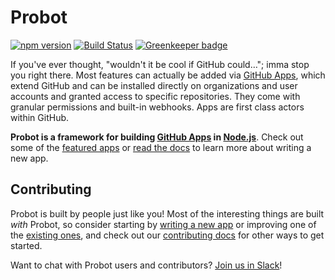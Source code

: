 # Probot

[![npm version](https://img.shields.io/npm/v/probot.svg)](https://www.npmjs.com/package/probot) [![Build Status](https://travis-ci.org/probot/probot.svg?branch=master)](https://travis-ci.org/probot/probot) [![Greenkeeper badge](https://badges.greenkeeper.io/probot/probot.svg)](https://greenkeeper.io/)

If you've ever thought, "wouldn't it be cool if GitHub could…"; imma stop you right there. Most features can actually be added via [GitHub Apps](https://developer.github.com/apps/), which extend GitHub and can be installed directly on organizations and user accounts and granted access to specific repositories. They come with granular permissions and built-in webhooks. Apps are first class actors within GitHub.

**Probot is a framework for building [GitHub Apps](http://developer.github.com/apps) in [Node.js](https://nodejs.org/)**. Check out some of the [featured apps](https://probot.github.io/apps) or [read the docs](https://probot.github.io/docs/) to learn more about writing a new app.

## Contributing

Probot is built by people just like you! Most of the interesting things are built _with_ Probot, so consider starting by [writing a new app](https://probot.github.io/docs/) or improving one of the [existing ones](https://github.com/search?q=topic%3Aprobot-app&type=Repositories), and check out our [contributing docs](CONTRIBUTING.md) for other ways to get started.

Want to chat with Probot users and contributors? [Join us in Slack](https://probot-slackin.herokuapp.com/)!
